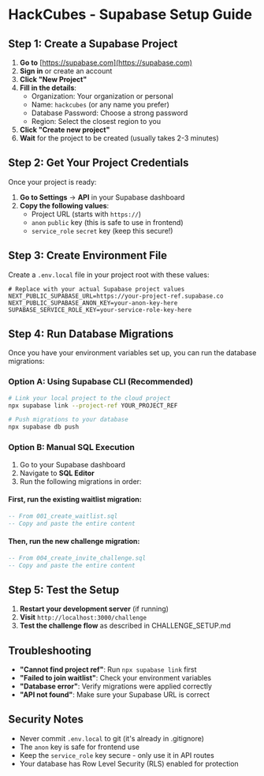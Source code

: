 # HackCubes - Supabase Setup Guide

## Step 1: Create a Supabase Project

1. **Go to** [https://supabase.com](https://supabase.com)
2. **Sign in** or create an account
3. **Click "New Project"**
4. **Fill in the details**:
   - Organization: Your organization or personal
   - Name: `hackcubes` (or any name you prefer)
   - Database Password: Choose a strong password
   - Region: Select the closest region to you
5. **Click "Create new project"**
6. **Wait** for the project to be created (usually takes 2-3 minutes)

## Step 2: Get Your Project Credentials

Once your project is ready:

1. **Go to Settings** → **API** in your Supabase dashboard
2. **Copy the following values**:
   - Project URL (starts with `https://`)
   - `anon` `public` key (this is safe to use in frontend)
   - `service_role` `secret` key (keep this secure!)

## Step 3: Create Environment File

Create a `.env.local` file in your project root with these values:

```env
# Replace with your actual Supabase project values
NEXT_PUBLIC_SUPABASE_URL=https://your-project-ref.supabase.co
NEXT_PUBLIC_SUPABASE_ANON_KEY=your-anon-key-here
SUPABASE_SERVICE_ROLE_KEY=your-service-role-key-here
```

## Step 4: Run Database Migrations

Once you have your environment variables set up, you can run the database migrations:

### Option A: Using Supabase CLI (Recommended)
```bash
# Link your local project to the cloud project
npx supabase link --project-ref YOUR_PROJECT_REF

# Push migrations to your database
npx supabase db push
```

### Option B: Manual SQL Execution
1. Go to your Supabase dashboard
2. Navigate to **SQL Editor**
3. Run the following migrations in order:

#### First, run the existing waitlist migration:
```sql
-- From 001_create_waitlist.sql
-- Copy and paste the entire content
```

#### Then, run the new challenge migration:
```sql
-- From 004_create_invite_challenge.sql
-- Copy and paste the entire content
```

## Step 5: Test the Setup

1. **Restart your development server** (if running)
2. **Visit** `http://localhost:3000/challenge`
3. **Test the challenge flow** as described in CHALLENGE_SETUP.md

## Troubleshooting

- **"Cannot find project ref"**: Run `npx supabase link` first
- **"Failed to join waitlist"**: Check your environment variables
- **"Database error"**: Verify migrations were applied correctly
- **"API not found"**: Make sure your Supabase URL is correct

## Security Notes

- Never commit `.env.local` to git (it's already in .gitignore)
- The `anon` key is safe for frontend use
- Keep the `service_role` key secure - only use it in API routes
- Your database has Row Level Security (RLS) enabled for protection

